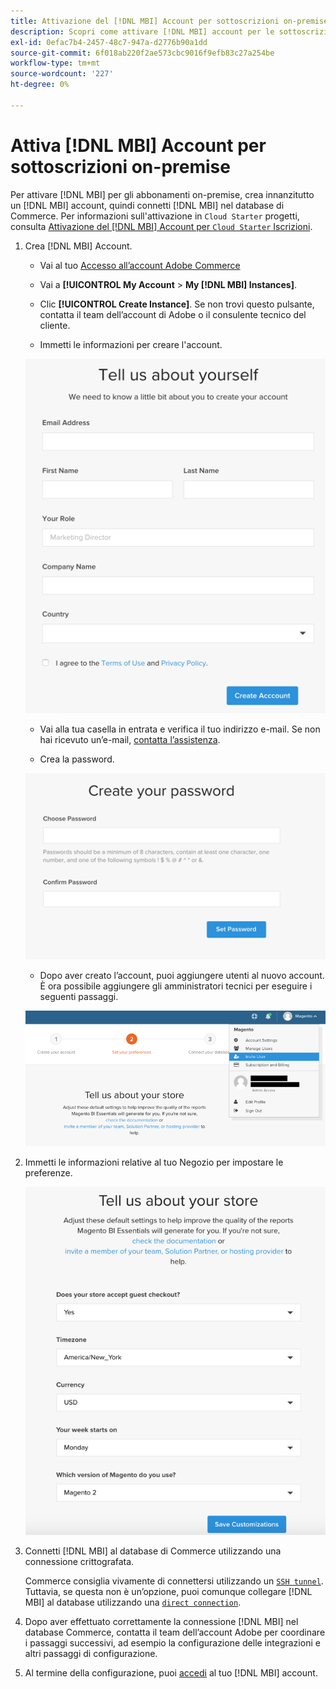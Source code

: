 ```yaml
---
title: Attivazione del [!DNL MBI] Account per sottoscrizioni on-premise
description: Scopri come attivare [!DNL MBI] account per le sottoscrizioni locali.
exl-id: 0efac7b4-2457-48c7-947a-d2776b90a1dd
source-git-commit: 6f018ab220f2ae573cbc9016f9efb83c27a254be
workflow-type: tm+mt
source-wordcount: '227'
ht-degree: 0%

---
```


# Attiva [!DNL MBI] Account per sottoscrizioni on-premise

Per attivare [!DNL MBI] per gli abbonamenti on-premise, crea innanzitutto un [!DNL MBI] account, quindi connetti [!DNL MBI] nel database di Commerce. Per informazioni sull&#39;attivazione in `Cloud Starter` progetti, consulta [Attivazione del [!DNL MBI] Account per `Cloud Starter` Iscrizioni](../getting-started/cloud-activation.md).

1. Crea [!DNL MBI] Account.

   - Vai al tuo [Accesso all’account Adobe Commerce](https://account.magento.com/customer/account/login)

   - Vai a **[!UICONTROL My Account** > **My [!DNL MBI] Instances]**.

   - Clic **[!UICONTROL Create Instance]**. Se non trovi questo pulsante, contatta il team dell’account di Adobe o il consulente tecnico del cliente.

   - Immetti le informazioni per creare l&#39;account.

   ![](../assets/create-account-2.png)

   - Vai alla tua casella in entrata e verifica il tuo indirizzo e-mail. Se non hai ricevuto un’e-mail, [contatta l’assistenza](https://experienceleague.adobe.com/docs/commerce-knowledge-base/kb/troubleshooting/miscellaneous/mbi-service-policies.html?lang=en).

   - Crea la password.

   ![](../assets/create-account-4.png)

   - Dopo aver creato l’account, puoi aggiungere utenti al nuovo account. È ora possibile aggiungere gli amministratori tecnici per eseguire i seguenti passaggi.

   ![](../assets/create-account-5.png)

1. Immetti le informazioni relative al tuo Negozio per impostare le preferenze.

   ![](../assets/create-account-6.png)

1. Connetti [!DNL MBI] al database di Commerce utilizzando una connessione crittografata.

   Commerce consiglia vivamente di connettersi utilizzando un [`SSH tunnel`](../data-analyst/importing-data/integrations/mysql-via-ssh-tunnel.md). Tuttavia, se questa non è un’opzione, puoi comunque collegare [!DNL MBI] al database utilizzando una [`direct connection`](../data-analyst/importing-data/integrations/mysql-via-a-direct-connection.md).

1. Dopo aver effettuato correttamente la connessione [!DNL MBI] nel database Commerce, contatta il team dell’account Adobe per coordinare i passaggi successivi, ad esempio la configurazione delle integrazioni e altri passaggi di configurazione.

1. Al termine della configurazione, puoi [accedi](../getting-started/sign-in.md) al tuo [!DNL MBI] account.
